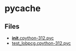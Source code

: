 # __pycache__

## Files

- [__init__.cpython-312.pyc](__init__.cpython-312.pyc)
- [test_lobpcg.cpython-312.pyc](test_lobpcg.cpython-312.pyc)
